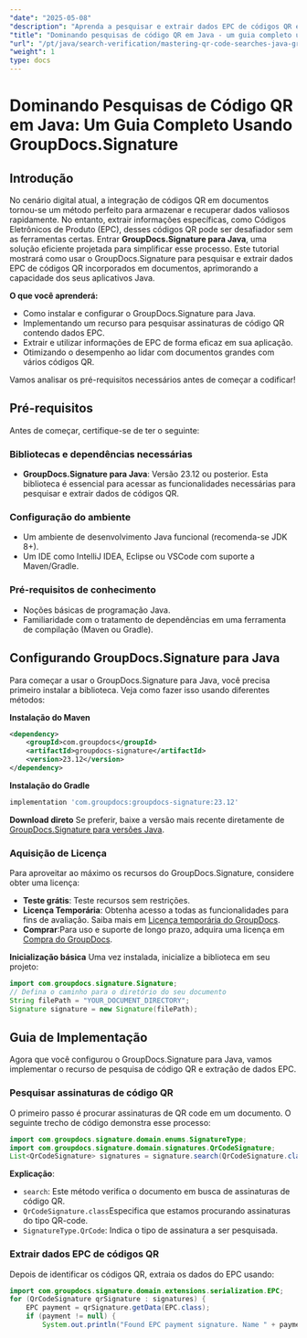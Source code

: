 ```yaml
---
"date": "2025-05-08"
"description": "Aprenda a pesquisar e extrair dados EPC de códigos QR em Java com eficiência usando o GroupDocs.Signature. Aprimore os recursos do seu aplicativo com este guia completo."
"title": "Dominando pesquisas de código QR em Java - um guia completo usando GroupDocs.Signature"
"url": "/pt/java/search-verification/mastering-qr-code-searches-java-groupdocs-signature/"
"weight": 1
type: docs
---
```

# Dominando Pesquisas de Código QR em Java: Um Guia Completo Usando GroupDocs.Signature

## Introdução

No cenário digital atual, a integração de códigos QR em documentos tornou-se um método perfeito para armazenar e recuperar dados valiosos rapidamente. No entanto, extrair informações específicas, como Códigos Eletrônicos de Produto (EPC), desses códigos QR pode ser desafiador sem as ferramentas certas. Entrar **GroupDocs.Signature para Java**, uma solução eficiente projetada para simplificar esse processo. Este tutorial mostrará como usar o GroupDocs.Signature para pesquisar e extrair dados EPC de códigos QR incorporados em documentos, aprimorando a capacidade dos seus aplicativos Java.

**O que você aprenderá:**
- Como instalar e configurar o GroupDocs.Signature para Java.
- Implementando um recurso para pesquisar assinaturas de código QR contendo dados EPC.
- Extrair e utilizar informações de EPC de forma eficaz em sua aplicação.
- Otimizando o desempenho ao lidar com documentos grandes com vários códigos QR.

Vamos analisar os pré-requisitos necessários antes de começar a codificar!

## Pré-requisitos

Antes de começar, certifique-se de ter o seguinte:

### Bibliotecas e dependências necessárias
- **GroupDocs.Signature para Java**: Versão 23.12 ou posterior. Esta biblioteca é essencial para acessar as funcionalidades necessárias para pesquisar e extrair dados de códigos QR.

### Configuração do ambiente
- Um ambiente de desenvolvimento Java funcional (recomenda-se JDK 8+).
- Um IDE como IntelliJ IDEA, Eclipse ou VSCode com suporte a Maven/Gradle.
  

### Pré-requisitos de conhecimento
- Noções básicas de programação Java.
- Familiaridade com o tratamento de dependências em uma ferramenta de compilação (Maven ou Gradle).

## Configurando GroupDocs.Signature para Java

Para começar a usar o GroupDocs.Signature para Java, você precisa primeiro instalar a biblioteca. Veja como fazer isso usando diferentes métodos:

**Instalação do Maven**
```xml
<dependency>
    <groupId>com.groupdocs</groupId>
    <artifactId>groupdocs-signature</artifactId>
    <version>23.12</version>
</dependency>
```

**Instalação do Gradle**
```gradle
implementation 'com.groupdocs:groupdocs-signature:23.12'
```

**Download direto**
Se preferir, baixe a versão mais recente diretamente de [GroupDocs.Signature para versões Java](https://releases.groupdocs.com/signature/java/).

### Aquisição de Licença

Para aproveitar ao máximo os recursos do GroupDocs.Signature, considere obter uma licença:
- **Teste grátis**: Teste recursos sem restrições.
- **Licença Temporária**: Obtenha acesso a todas as funcionalidades para fins de avaliação. Saiba mais em [Licença temporária do GroupDocs](https://purchase.groupdocs.com/temporary-license).
- **Comprar**:Para uso e suporte de longo prazo, adquira uma licença em [Compra do GroupDocs](https://purchase.groupdocs.com/buy).

**Inicialização básica**
Uma vez instalada, inicialize a biblioteca em seu projeto:

```java
import com.groupdocs.signature.Signature;
// Defina o caminho para o diretório do seu documento
String filePath = "YOUR_DOCUMENT_DIRECTORY";
Signature signature = new Signature(filePath);
```

## Guia de Implementação

Agora que você configurou o GroupDocs.Signature para Java, vamos implementar o recurso de pesquisa de código QR e extração de dados EPC.

### Pesquisar assinaturas de código QR

O primeiro passo é procurar assinaturas de QR code em um documento. O seguinte trecho de código demonstra esse processo:

```java
import com.groupdocs.signature.domain.enums.SignatureType;
import com.groupdocs.signature.domain.signatures.QrCodeSignature;
List<QrCodeSignature> signatures = signature.search(QrCodeSignature.class, SignatureType.QrCode);
```

**Explicação**: 
- `search`: Este método verifica o documento em busca de assinaturas de código QR.
- `QrCodeSignature.class`Especifica que estamos procurando assinaturas do tipo QR-code.
- `SignatureType.QrCode`: Indica o tipo de assinatura a ser pesquisada.

### Extrair dados EPC de códigos QR

Depois de identificar os códigos QR, extraia os dados do EPC usando:

```java
import com.groupdocs.signature.domain.extensions.serialization.EPC;
for (QrCodeSignature qrSignature : signatures) {
    EPC payment = qrSignature.getData(EPC.class);
    if (payment != null) {
        System.out.println("Found EPC payment signature. Name " + payment.getName() + \